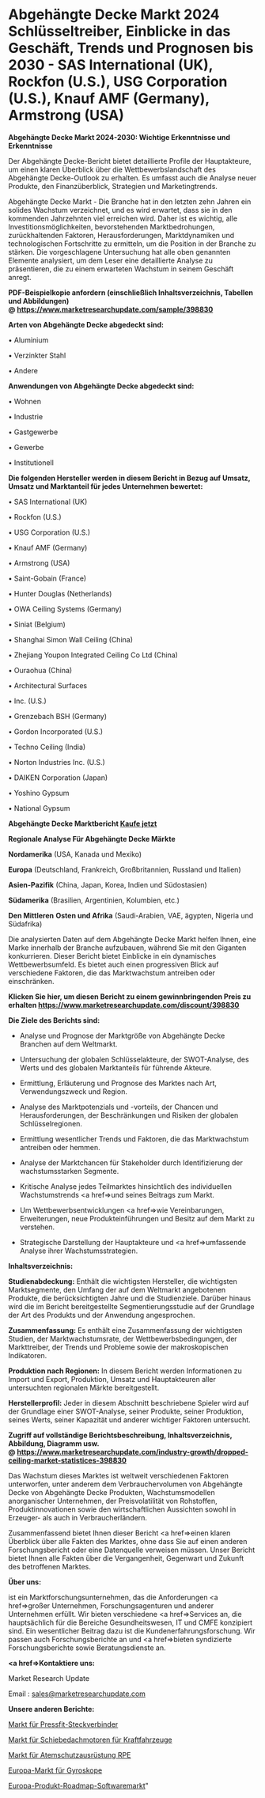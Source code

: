 # Abgehängte Decke Markt 2024 Schlüsseltreiber, Einblicke in das Geschäft, Trends und Prognosen bis 2030 - SAS International (UK), Rockfon (U.S.), USG Corporation (U.S.), Knauf AMF (Germany), Armstrong (USA)

<strong>Abgehängte Decke Markt 2024-2030: Wichtige Erkenntnisse und Erkenntnisse</strong>

Der Abgehängte Decke-Bericht bietet detaillierte Profile der Hauptakteure, um einen klaren Überblick über die Wettbewerbslandschaft des Abgehängte Decke-Outlook zu erhalten. Es umfasst auch die Analyse neuer Produkte, den Finanzüberblick, Strategien und Marketingtrends.

Abgehängte Decke Markt - Die Branche hat in den letzten zehn Jahren ein solides Wachstum verzeichnet, und es wird erwartet, dass sie in den kommenden Jahrzehnten viel erreichen wird. Daher ist es wichtig, alle Investitionsmöglichkeiten, bevorstehenden Marktbedrohungen, zurückhaltenden Faktoren, Herausforderungen, Marktdynamiken und technologischen Fortschritte zu ermitteln, um die Position in der Branche zu stärken. Die vorgeschlagene Untersuchung hat alle oben genannten Elemente analysiert, um dem Leser eine detaillierte Analyse zu präsentieren, die zu einem erwarteten Wachstum in seinem Geschäft anregt.

<strong><b>PDF-Beispielkopie anfordern (einschließlich Inhaltsverzeichnis, Tabellen und Abbildungen) @ </b></strong><strong><a href=https://www.marketresearchupdate.com/sample/398830><strong>https://www.marketresearchupdate.com/sample/398830</u></a></strong></strong>

<strong>Arten von Abgehängte Decke abgedeckt sind:</strong>

• Aluminium

• Verzinkter Stahl

• Andere

<strong>Anwendungen von Abgehängte Decke abgedeckt sind:</strong>

• Wohnen

• Industrie

• Gastgewerbe

• Gewerbe

• Institutionell

<strong>Die folgenden Hersteller werden in diesem Bericht in Bezug auf Umsatz, Umsatz und Marktanteil für jedes Unternehmen bewertet:</strong>

• SAS International (UK)

• Rockfon (U.S.)

• USG Corporation (U.S.)

• Knauf AMF (Germany)

• Armstrong (USA)

• Saint-Gobain (France)

• Hunter Douglas (Netherlands)

• OWA Ceiling Systems (Germany)

• Siniat (Belgium)

• Shanghai Simon Wall Ceiling (China)

• Zhejiang Youpon Integrated Ceiling Co Ltd (China)

• Ouraohua (China)

• Architectural Surfaces

• Inc. (U.S.)

• Grenzebach BSH (Germany)

• Gordon Incorporated (U.S.)

• Techno Ceiling (India)

• Norton Industries Inc. (U.S.)

• DAIKEN Corporation (Japan)

• Yoshino Gypsum

• National Gypsum

<strong>Abgehängte Decke Marktbericht <a href=https://www.marketresearchupdate.com/buynow/398830>Kaufe jetzt</a></strong>

<strong>Regionale Analyse Für Abgehängte Decke Märkte</strong>

<strong>Nordamerika</strong> (USA, Kanada und Mexiko)

<strong>Europa</strong> (Deutschland, Frankreich, Großbritannien, Russland und Italien)

<strong>Asien-Pazifik</strong> (China, Japan, Korea, Indien und Südostasien)

<strong>Südamerika</strong> (Brasilien, Argentinien, Kolumbien, etc.)

<strong>Den Mittleren</strong> <strong>Osten und Afrika</strong> (Saudi-Arabien, VAE, ägypten, Nigeria und Südafrika)

Die analysierten Daten auf dem Abgehängte Decke Markt helfen Ihnen, eine Marke innerhalb der Branche aufzubauen, während Sie mit den Giganten konkurrieren. Dieser Bericht bietet Einblicke in ein dynamisches Wettbewerbsumfeld. Es bietet auch einen progressiven Blick auf verschiedene Faktoren, die das Marktwachstum antreiben oder einschränken.

<strong>Klicken Sie hier, um diesen Bericht zu einem gewinnbringenden Preis zu erhalten
</strong><strong><a href=https://www.marketresearchupdate.com/discount/398830>https://www.marketresearchupdate.com/discount/398830</b></u></strong></a>

<strong>Die Ziele des Berichts sind:</strong>

- Analyse und Prognose der Marktgröße von Abgehängte Decke Branchen auf dem Weltmarkt.

- Untersuchung der globalen Schlüsselakteure, der SWOT-Analyse, des Werts und des globalen Marktanteils für führende Akteure.

- Ermittlung, Erläuterung und Prognose des Marktes nach Art, Verwendungszweck und Region.

- Analyse des Marktpotenzials und -vorteils, der Chancen und Herausforderungen, der Beschränkungen und Risiken der globalen Schlüsselregionen.

- Ermittlung wesentlicher Trends und Faktoren, die das Marktwachstum antreiben oder hemmen.

- Analyse der Marktchancen für Stakeholder durch Identifizierung der wachstumsstarken Segmente.

- Kritische Analyse jedes Teilmarktes hinsichtlich des individuellen Wachstumstrends <a href=>und</a> seines Beitrags zum Markt.

- Um Wettbewerbsentwicklungen <a href=>wie</a> Vereinbarungen, Erweiterungen, neue Produkteinführungen und Besitz auf dem Markt zu verstehen.

- Strategische Darstellung der Hauptakteure und <a href=>umfas</a>sende Analyse ihrer Wachstumsstrategien.

<strong>Inhaltsverzeichnis:</strong>

<strong>Studienabdeckung:</strong> Enthält die wichtigsten Hersteller, die wichtigsten Marktsegmente, den Umfang der auf dem Weltmarkt angebotenen Produkte, die berücksichtigten Jahre und die Studienziele. Darüber hinaus wird die im Bericht bereitgestellte Segmentierungsstudie auf der Grundlage der Art des Produkts und der Anwendung angesprochen.

<strong>Zusammenfassung:</strong> Es enthält eine Zusammenfassung der wichtigsten Studien, der Marktwachstumsrate, der Wettbewerbsbedingungen, der Markttreiber, der Trends und Probleme sowie der makroskopischen Indikatoren.

<strong>Produktion nach Regionen:</strong> In diesem Bericht werden Informationen zu Import und Export, Produktion, Umsatz und Hauptakteuren aller untersuchten regionalen Märkte bereitgestellt.

<strong>Herstellerprofil:</strong> Jeder in diesem Abschnitt beschriebene Spieler wird auf der Grundlage einer SWOT-Analyse, seiner Produkte, seiner Produktion, seines Werts, seiner Kapazität und anderer wichtiger Faktoren untersucht.

<strong><b>Zugriff auf vollständige Berichtsbeschreibung, Inhaltsverzeichnis, Abbildung, Diagramm usw. @ </b></strong><strong><a href=https://www.marketresearchupdate.com/industry-growth/dropped-ceiling-market-statistices-398830>https://www.marketresearchupdate.com/industry-growth/dropped-ceiling-market-statistices-398830</a></strong>

Das Wachstum dieses Marktes ist weltweit verschiedenen Faktoren unterworfen, unter anderem dem Verbrauchervolumen von Abgehängte Decke von Abgehängte Decke Produkten, Wachstumsmodellen anorganischer Unternehmen, der Preisvolatilität von Rohstoffen, Produktinnovationen sowie den wirtschaftlichen Aussichten sowohl in Erzeuger- als auch in Verbraucherländern.

Zusammenfassend bietet Ihnen dieser Bericht <a href=>einen</a> klaren Überblick über alle Fakten des Marktes, ohne dass Sie auf einen anderen Forschungsbericht oder eine Datenquelle verweisen müssen. Unser Bericht bietet Ihnen alle Fakten über die Vergangenheit, Gegenwart und Zukunft des betroffenen Marktes.

<strong>Über uns:</strong>

 ist ein Marktforschungsunternehmen, das die Anforderungen <a href=>großer</a> Unternehmen, Forschungsagenturen und anderer Unternehmen erfüllt. Wir bieten verschiedene <a href=>Services</a> an, die hauptsächlich für die Bereiche Gesundheitswesen, IT und CMFE konzipiert sind. Ein wesentlicher Beitrag dazu ist die Kundenerfahrungsforschung. Wir passen auch Forschungsberichte an und <a href=>bieten</a> syndizierte Forschungsberichte sowie Beratungsdienste an.

<strong><a href=>Kontaktiere uns:</a></strong>

Market Research Update

Email : sales@marketresearchupdate.com

<strong>Unsere anderen Berichte:</strong>

<a href=https://www.linkedin.com/pulse/press-fit-connector-market-has-huge>Markt für Pressfit-Steckverbinder</a>

<a href=https://www.linkedin.com/pulse/automotive-sunroof-motor-market-future-scope>Markt für Schiebedachmotoren für Kraftfahrzeuge</a>

<a href=https://www.linkedin.com/pulse/respiratory-protective-equipments-rpe-market>Markt für Atemschutzausrüstung RPE</a>

<a href=https://www.linkedin.com/pulse/europe-gyroscopes-market-2023-top-key-players>Europa-Markt für Gyroskope</a>

<a href=https://www.linkedin.com/pulse/europe-product-roadmap-software-market-2023>Europa-Produkt-Roadmap-Softwaremarkt</a>"
